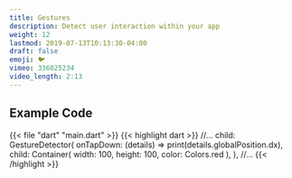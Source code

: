 ```yaml
---
title: Gestures
description: Detect user interaction within your app
weight: 12
lastmod: 2019-07-13T10:13:30-04:00
draft: false
emoji: 🐦
vimeo: 336025234
video_length: 2:13
---
```


## Example Code

{{< file "dart" "main.dart" >}} {{< highlight dart >}} //... child:
GestureDetector( onTapDown: (details) => print(details.globalPosition.dx),
child: Container( width: 100, height: 100, color: Colors.red ), ), //...
{{< /highlight >}}
